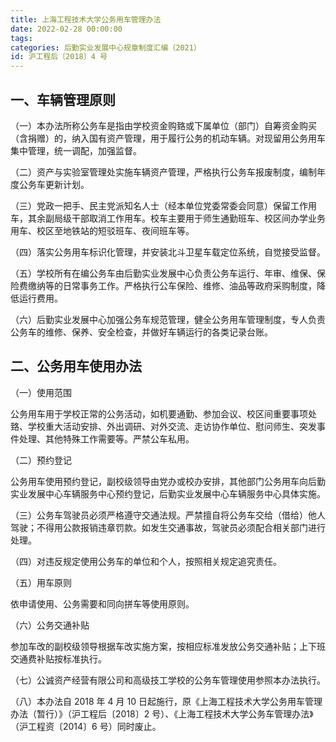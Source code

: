 ```yaml
---
title: 上海工程技术大学公务用车管理办法
date: 2022-02-28 00:00:00
tags: 
categories: 后勤实业发展中心规章制度汇编（2021）
id: 沪工程后〔2018〕4 号
---
```


## 一、车辆管理原则

（一）本办法所称公务车是指由学校资金购臵或下属单位（部门）自筹资金购买（含捐赠）的，纳入国有资产管理，用于履行公务的机动车辆。对现留用公务用车集中管理，统一调配，加强监督。

（二）资产与实验室管理处实施车辆资产管理，严格执行公务车报废制度，编制年度公务车更新计划。

（三）党政一把手、民主党派知名人士（经本单位党委常委会同意）保留工作用车，其余副局级干部取消工作用车。校车主要用于师生通勤班车、校区间办学业务用车、校区至地铁站的短驳班车、夜间班车等。

（四）落实公务用车标识化管理，并安装北斗卫星车载定位系统，自觉接受监督。

（五）学校所有在编公务车由后勤实业发展中心负责公务车运行、年审、维保、保险费缴纳等的日常事务工作。严格执行公车保险、维修、油品等政府采购制度，降低运行费用。

（六）后勤实业发展中心加强公务车规范管理，健全公务用车管理制度，专人负责公务车的维修、保养、安全检查，并做好车辆运行的各类记录台账。

## 二、公务用车使用办法

（一）使用范围

公务用车用于学校正常的公务活动，如机要通勤、参加会议、校区间重要事项处臵、学校重大活动安排、外出调研、对外交流、走访协作单位、慰问师生、突发事件处理、其他特殊工作需要等。严禁公车私用。

（二）预约登记

公务用车使用预约登记，副校级领导由党办或校办安排，其他部门公务用车向后勤实业发展中心车辆服务中心预约登记，后勤实业发展中心车辆服务中心具体实施。

（三）公务车驾驶员必须严格遵守交通法规。严禁擅自将公务车交给（借给）他人驾驶；不得用公款报销违章罚款。如发生交通事故，驾驶员必须配合相关部门进行处理。

（四）对违反规定使用公务车的单位和个人，按照相关规定追究责任。

（五）用车原则

依申请使用、公务需要和同向拼车等使用原则。

（六）公务交通补贴

参加车改的副校级领导根据车改实施方案，按相应标准发放公务交通补贴；上下班交通费补贴按标准执行。

（七）公诚资产经营有限公司和高级技工学校的公务车管理使用参照本办法执行。

（八）本办法自 2018 年 4 月 10 日起施行，原《上海工程技术大学公务用车管理办法（暂行）》（沪工程后〔2018〕2 号）、《上海工程技术大学公务车管理办法》（沪工程资〔2014〕6 号）同时废止。
